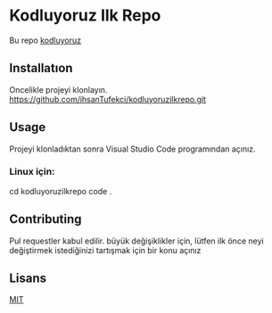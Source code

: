 # Kodluyoruz Ilk Repo
Bu repo [kodluyoruz](https://www.kodluyoruz.org/)

## Installatıon

Oncelikle projeyi klonlayın.
https://github.com/ihsanTufekci/kodluyoruzilkrepo.git

## Usage

Projeyi klonladıktan sonra Visual Studio Code programından açınız.

### Linux için:
cd kodluyoruzilkrepo
code .

## Contributing
Pul requestler kabul edilir. büyük değişiklikler için, lütfen ilk önce neyi değiştirmek istediğinizi
tartışmak için bir konu açınız

## Lisans
[MIT](https://choosealicense.com/licenses/mit/)
